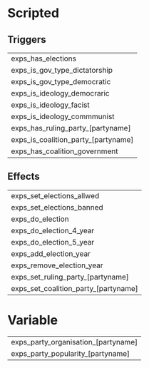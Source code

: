 # Scripted
## Triggers
|                                      |
| ---                                  |
| exps_has_elections                   |
| exps_is_gov_type_dictatorship        |
| exps_is_gov_type_democratic          |
| exps_is_ideology_democraric          |
| exps_is_ideology_facist              |
| exps_is_ideology_commmunist          |
| exps_has_ruling_party_[partyname]    |
| exps_is_coalition_party_[partyname]  |
| exps_has_coalition_government        |


## Effects
|                                      |
| ---                                  |
| exps_set_elections_allwed            |
| exps_set_elections_banned            |
| exps_do_election                     |
| exps_do_election_4_year              |
| exps_do_election_5_year              |
| exps_add_election_year               |
| exps_remove_election_year            |
| exps_set_ruling_party_[partyname]    |
| exps_set_coalition_party_[partyname] |

# Variable

|    |
|--- |
| exps_party_organisation_[partyname]  |
| exps_party_popularity_[partyname]    |
